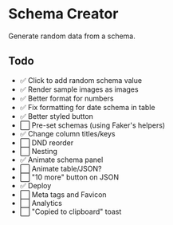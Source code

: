 # Schema Creator

Generate random data from a schema.

## Todo

- ✅ Click to add random schema value
- ✅ Render sample images as images
- ✅ Better format for numbers
- ✅ Fix formatting for date schema in table
- ✅ Better styled button
- ⬜️ Pre-set schemas (using Faker's helpers)
- ✅ Change column titles/keys
- ⬜️ DND reorder
- ⬜️ Nesting
- ✅ Animate schema panel
- ⬜️ Animate table/JSON?
- ⬜️ "10 more" button on JSON
- ✅ Deploy
- ⬜️ Meta tags and Favicon
- ⬜️ Analytics
- ⬜️ "Copied to clipboard" toast
